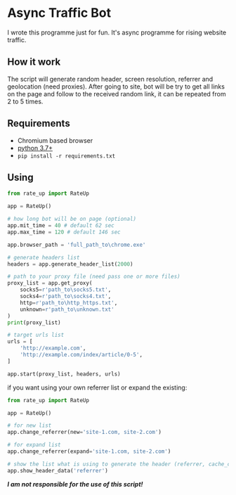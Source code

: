 # Async Traffic Bot
I wrote this programme just for fun. It's async programme for rising website traffic.
## How it work
The script will generate random header, screen resolution, referrer and geolocation (need proxies). After going to site, bot will be try to get all links on the page and follow to the received random link, it can be  repeated from 2 to 5 times.
## Requirements
* Chromium based browser
* [python 3.7+](https://www.python.org/)
* ```pip install -r requirements.txt```
## Using
```python
from rate_up import RateUp

app = RateUp()

# how long bot will be on page (optional)
app.mit_time = 40 # default 62 sec
app.max_time = 120 # default 146 sec

app.browser_path = 'full_path_to\chrome.exe'

# generate headers list
headers = app.generate_header_list(2000)

# path to your proxy file (need pass one or more files)
proxy_list = app.get_proxy(
    socks5=r'path_to\socks5.txt',
    socks4=r'path_to\socks4.txt',
    http=r'path_to\http_https.txt',
    unknown=r'path_to\unknown.txt'
)
print(proxy_list)

# target urls list
urls = [
    'http://example.com',
    'http://example.com/index/article/0-5',
]

app.start(proxy_list, headers, urls)
```
if you want using your own referrer list or expand the existing:
```python
from rate_up import RateUp

app = RateUp()

# for new list
app.change_referrer(new='site-1.com, site-2.com')

# for expand list
app.change_referrer(expand='site-1.com, site-2.com')

# show the list what is using to generate the header (referrer, cache_control, accept, accept_encoding, user_agent)
app.show_header_data('referrer')
```
***I am not responsible for the use of this script!***
